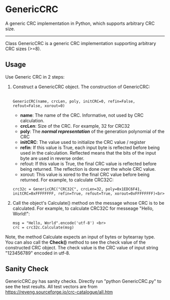# GenericCRC
A generic CRC implementation in Python, which supports arbitrary CRC size.

---

Class GenericCRC is a generic CRC implementation supporting arbitrary CRC sizes (>=8). 

## Usage
Use Generic CRC in 2 steps:
1. Construct a GenericCRC object. The construction of GenericCRC:<br><br>
    ```
    GenericCRC(name, crcLen, poly, initCRC=0, refin=False, refout=False, xorout=0)
    ```
    - **name**: The name of the CRC. Informative, not used by CRC calculation.
    - **crcLen**: Size of the CRC. For example, 32 for CRC32
    - **poly**: The ***normal representation*** of the generation polynomial of the CRC
    - **initCRC**: The value used to initialize the CRC value / register
    - **refin**: If this value is True, each input byte is reflected before being used in the calculation. Reflected means that the bits of the input byte are used in reverse order.
    - refout:  If this value is True, the final CRC value is reflected before being returned. The reflection is done over the whole CRC value.
    - xorout: This value is xored to the final CRC value before being returned.
    For example, to calculate CRC32C:<br>
    ```
    crc32c = GenericCRC("CRC32C", crcLen=32, poly=0x1EDC6F41, initCRC=0xFFFFFFFF, refin=True, refout=True, xorout=0xFFFFFFFF)<br>
    ```
2. Call the object's Calculate() method on the message whose CRC is to be calculated. For example, to calculate CRC32C for messeage "Hello, World!":<br>
    ```
    msg = "Hello, World".encode('utf-8') <br>
    crc = crc32c.Calculate(msg)
    ```
  Note, the method Calculate expects an input of bytes or bytearray type.<br>
  You can also call the **Check()** method to see the check value of the constructed CRC object. The check value is the CRC value of input string "123456789" encoded in utf-8.
  
## Sanity Check
GenericCRC.py has sanity checks. Directly run "python GenericCRC.py" to see the test results. All test vectors are from https://reveng.sourceforge.io/crc-catalogue/all.htm
